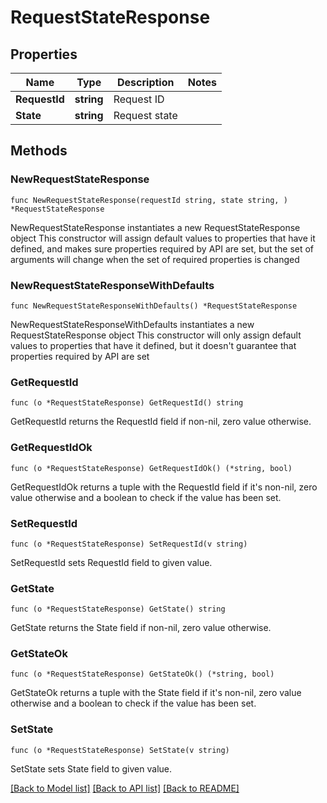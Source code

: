 # RequestStateResponse

## Properties

Name | Type | Description | Notes
------------ | ------------- | ------------- | -------------
**RequestId** | **string** | Request ID | 
**State** | **string** | Request state | 

## Methods

### NewRequestStateResponse

`func NewRequestStateResponse(requestId string, state string, ) *RequestStateResponse`

NewRequestStateResponse instantiates a new RequestStateResponse object
This constructor will assign default values to properties that have it defined,
and makes sure properties required by API are set, but the set of arguments
will change when the set of required properties is changed

### NewRequestStateResponseWithDefaults

`func NewRequestStateResponseWithDefaults() *RequestStateResponse`

NewRequestStateResponseWithDefaults instantiates a new RequestStateResponse object
This constructor will only assign default values to properties that have it defined,
but it doesn't guarantee that properties required by API are set

### GetRequestId

`func (o *RequestStateResponse) GetRequestId() string`

GetRequestId returns the RequestId field if non-nil, zero value otherwise.

### GetRequestIdOk

`func (o *RequestStateResponse) GetRequestIdOk() (*string, bool)`

GetRequestIdOk returns a tuple with the RequestId field if it's non-nil, zero value otherwise
and a boolean to check if the value has been set.

### SetRequestId

`func (o *RequestStateResponse) SetRequestId(v string)`

SetRequestId sets RequestId field to given value.


### GetState

`func (o *RequestStateResponse) GetState() string`

GetState returns the State field if non-nil, zero value otherwise.

### GetStateOk

`func (o *RequestStateResponse) GetStateOk() (*string, bool)`

GetStateOk returns a tuple with the State field if it's non-nil, zero value otherwise
and a boolean to check if the value has been set.

### SetState

`func (o *RequestStateResponse) SetState(v string)`

SetState sets State field to given value.



[[Back to Model list]](../README.md#documentation-for-models) [[Back to API list]](../README.md#documentation-for-api-endpoints) [[Back to README]](../README.md)


